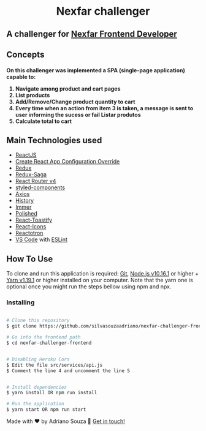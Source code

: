 <h1 align="center">
    Nexfar challenger
</h1>


## A challenger for [Nexfar Frontend Developer](https://www.linkedin.com/company/nexfar/)

## Concepts

<h4>
On this challenger was implemented a SPA (single-page application) capable to:

1. Navigate among product and cart pages
2. List products
3. Add/Remove/Change product quantity to cart
4. Every time when an action from item 3 is taken, a message is sent to user informing the sucess or fail
Listar produtos
5. Calculate total to cart
</h4>


## Main Technologies used

-   [ReactJS](https://reactjs.org/)
-   [Create React App Configuration Override](https://github.com/sharegate/craco)
-   [Redux](https://redux.js.org/)
-   [Redux-Saga](https://redux-saga.js.org/)
-   [React Router v4](https://github.com/ReactTraining/react-router)
-   [styled-components](https://www.styled-components.com/)
-   [Axios](https://github.com/axios/axios)
-   [History](https://www.npmjs.com/package/history)
-   [Immer](https://github.com/immerjs/immer)
-   [Polished](https://polished.js.org/)
-   [React-Toastify](https://fkhadra.github.io/react-toastify/)
-   [React-Icons](http://react-icons.github.io/react-icons/)
-   [Reactotron](https://infinite.red/reactotron)
-   [VS Code](https://code.visualstudio.com/) with [ESLint](https://marketplace.visualstudio.com/items?itemName=dbaeumer.vscode-eslint)



## How To Use

To clone and run this application is required: [Git](https://git-scm.com), [Node.js v10.16.1](https://nodejs.org/en/) or higher + [Yarn v1.19.1](https://yarnpkg.com/lang/en/) or higher installed on your computer. Note that the yarn one is optional once you might run the steps bellow using npm and npx.

### Installing
```bash

# Clone this repository
$ git clone https://github.com/silvasouzaadriano/nexfar-challenger-frontend.git

# Go into the frontend path
$ cd nexfar-challenger-frontend


# Disabling Heroku Cors
$ Edit the file src/services/api.js
$ Comment the line 4 and uncomment the line 5


# Install dependencies
$ yarn install OR npm run install

# Run the application
$ yarn start OR npm run start
```

Made with ♥ by Adriano Souza :wave: [Get in touch!](https://www.linkedin.com/in/adriano-souza-9b1a1b11)


